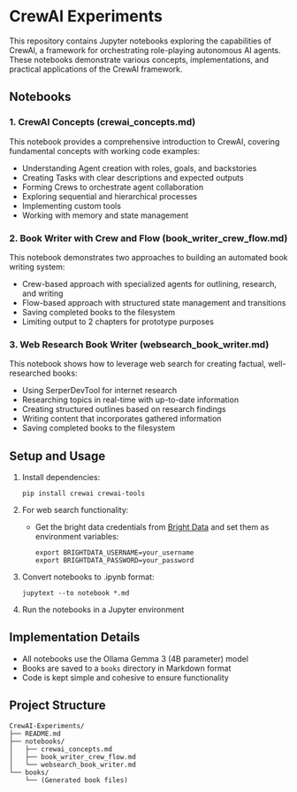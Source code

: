 # CrewAI Experiments

This repository contains Jupyter notebooks exploring the capabilities of CrewAI, a framework for orchestrating role-playing autonomous AI agents. These notebooks demonstrate various concepts, implementations, and practical applications of the CrewAI framework.

## Notebooks

### 1. CrewAI Concepts (crewai_concepts.md)

This notebook provides a comprehensive introduction to CrewAI, covering fundamental concepts with working code examples:

- Understanding Agent creation with roles, goals, and backstories
- Creating Tasks with clear descriptions and expected outputs
- Forming Crews to orchestrate agent collaboration
- Exploring sequential and hierarchical processes
- Implementing custom tools
- Working with memory and state management

### 2. Book Writer with Crew and Flow (book_writer_crew_flow.md)

This notebook demonstrates two approaches to building an automated book writing system:

- Crew-based approach with specialized agents for outlining, research, and writing
- Flow-based approach with structured state management and transitions
- Saving completed books to the filesystem
- Limiting output to 2 chapters for prototype purposes

### 3. Web Research Book Writer (websearch_book_writer.md)

This notebook shows how to leverage web search for creating factual, well-researched books:

- Using SerperDevTool for internet research
- Researching topics in real-time with up-to-date information
- Creating structured outlines based on research findings
- Writing content that incorporates gathered information
- Saving completed books to the filesystem

## Setup and Usage

1. Install dependencies:
   ```
   pip install crewai crewai-tools
   ```

2. For web search functionality:   
   - Get the bright data credentials from [Bright Data](https://brightdata.com) and set them as environment variables:
     ```
     export BRIGHTDATA_USERNAME=your_username
     export BRIGHTDATA_PASSWORD=your_password
     ```

3. Convert notebooks to .ipynb format:
   ```
   jupytext --to notebook *.md
   ```

4. Run the notebooks in a Jupyter environment

## Implementation Details

- All notebooks use the Ollama Gemma 3 (4B parameter) model
- Books are saved to a `books` directory in Markdown format
- Code is kept simple and cohesive to ensure functionality

## Project Structure

```
CrewAI-Experiments/
├── README.md
├── notebooks/
│   ├── crewai_concepts.md
│   ├── book_writer_crew_flow.md
│   └── websearch_book_writer.md
└── books/
    └── (Generated book files)
```
